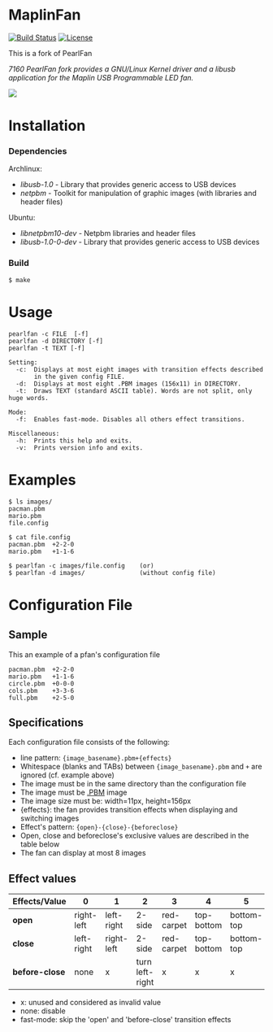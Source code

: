 
MaplinFan
=========

[![Build Status](https://travis-ci.org/jay-to-the-dee/pearlfan.svg?branch=master)](https://travis-ci.org/jay-to-the-dee/pearlfan)
[![License](https://img.shields.io/badge/license-GPLv3-blue.svg?style=flat)](https://github.com/jay-to-the-dee/pearlfan/blob/master/LICENSE)

This is a fork of PearlFan

*7160 PearlFan fork provides a GNU/Linux Kernel driver and a libusb application for the Maplin USB Programmable LED fan.*

[![](doc/pearlfan.gif)](https://www.pearl.fr/article/PX5939/ventilateur-usb-programmable-avec-message-defilant)

# Installation

### Dependencies

Archlinux:

* *libusb-1.0* - Library that provides generic access to USB devices
* *netpbm* - Toolkit for manipulation of graphic images (with libraries and header files)

Ubuntu:

* *libnetpbm10-dev* - Netpbm libraries and header files
* *libusb-1.0-0-dev* - Library that provides generic access to USB devices


### Build

```
$ make
```

# Usage

```
pearlfan -c FILE  [-f]
pearlfan -d DIRECTORY [-f]
pearlfan -t TEXT [-f]

Setting:
  -c:  Displays at most eight images with transition effects described
       in the given config FILE.
  -d:  Displays at most eight .PBM images (156x11) in DIRECTORY.
  -t:  Draws TEXT (standard ASCII table). Words are not split, only huge words.

Mode:
  -f:  Enables fast-mode. Disables all others effect transitions.

Miscellaneous:
  -h:  Prints this help and exits.
  -v:  Prints version info and exits.
```

# Examples

```
$ ls images/
pacman.pbm
mario.pbm
file.config

$ cat file.config
pacman.pbm  +2-2-0
mario.pbm   +1-1-6

$ pearlfan -c images/file.config    (or)
$ pearlfan -d images/               (without config file)
```

# Configuration File

## Sample

This an example of a pfan's configuration file

```
pacman.pbm  +2-2-0
mario.pbm   +1-1-6
circle.pbm  +0-0-0
cols.pbm    +3-3-6
full.pbm    +2-5-0
```

## Specifications

Each configuration file consists of the following:

* line pattern: `{image_basename}.pbm+{effects}`
* Whitespace (blanks and TABs) between `{image_basename}.pbm` and `+` are ignored (cf. example above)
* The image must be in the same directory than the configuration file
* The image must be [.PBM](http://netpbm.sourceforge.net/doc/pbm.html) image
* The image size must be: width=11px, height=156px
* {effects}: the fan provides transition effects when displaying and switching images
* Effect's pattern: `{open}-{close}-{beforeclose}`
* Open, close and beforeclose's exclusive values are described in the table below
* The fan can display at most 8 images

## Effect values

| Effects/Value | 0 | 1 | 2 | 3 | 4 | 5 | 6 |
|---|---|---|---|---|---|---|---|
| **open** | right-left | left-right | 2-side | red-carpet | top-bottom | bottom-top | fast-mode |
| **close** | left-right | right-left | 2-side | red-carpet | top-bottom | bottom-top | x |
| **before-close** | none | x | turn left-right | x | x | x | turn right-left |

* x: unused and considered as invalid value
* none: disable
* fast-mode: skip the 'open' and 'before-close' transition effects

